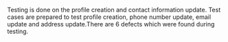 Testing is done on the profile creation and contact information update. Test cases are prepared to test profile creation, phone number update, email update and address update.There are 6 defects which were found during testing.
